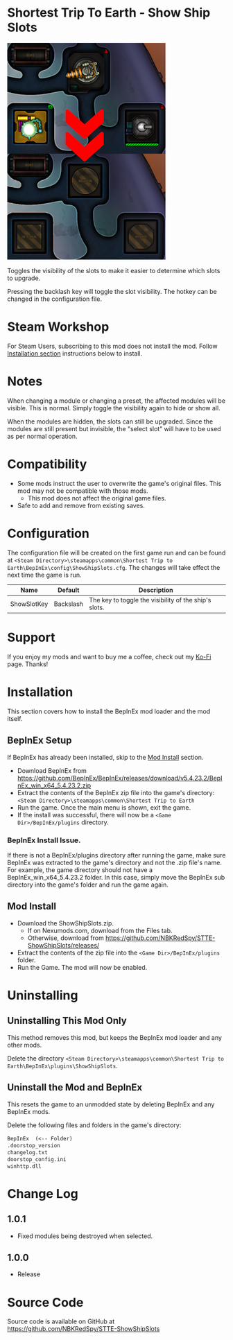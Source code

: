 # Shortest Trip To Earth - Show Ship Slots

![thumbnail icon](media/thumbnail.png)

Toggles the visibility of the slots to make it easier to determine which slots to upgrade. 

Pressing the backlash key will toggle the slot visibility.
The hotkey can be changed in the configuration file.

# Steam Workshop
For Steam Users, subscribing to this mod does not install the mod.
Follow [Installation section](#installation) instructions below to install.

# Notes
When changing a module or changing a preset, the affected modules will be visible.  This is normal.  Simply toggle the visibility again to hide or show all.

When the modules are hidden, the slots can still be upgraded.  Since the modules are still present but invisible, the "select slot" will have to be used as per normal operation.

# Compatibility
* Some mods instruct the user to overwrite the game's original files.  This mod may not be compatible with those mods.
    * This mod does not affect the original game files.
* Safe to add and remove from existing saves.

# Configuration
The configuration file will be created on the first game run and can be found at `<Steam Directory>\steamapps\common\Shortest Trip to Earth\BepInEx\config\ShowShipSlots.cfg`.  The changes will take effect the next time the game is run.

|Name|Default|Description|
|--|--|--|
|ShowSlotKey|Backslash|The key to toggle the visibility of the ship's slots.|

# Support
If you enjoy my mods and want to buy me a coffee, check out my [Ko-Fi](https://ko-fi.com/nbkredspy71915) page.
Thanks!

# Installation 

This section covers how to install the BepInEx mod loader and the mod itself.

## BepInEx Setup
If BepInEx has already been installed, skip to the [Mod Install](#mod-install) section.

* Download BepInEx from https://github.com/BepInEx/BepInEx/releases/download/v5.4.23.2/BepInEx_win_x64_5.4.23.2.zip
* Extract the contents of the BepInEx zip file into the game's directory:
```<Steam Directory>\steamapps\common\Shortest Trip to Earth```
* Run the game.  Once the main menu is shown, exit the game.  
* If the install was successful, there will now be a ```<Game Dir>/BepInEx/plugins``` directory.

### BepInEx Install Issue.
If there is not a BepInEx/plugins directory after running the game, make sure BepInEx was extracted to the game's directory and not the .zip file's name.
For example, the game directory should not have a BepInEx_win_x64_5.4.23.2 folder.  In this case, simply move the BepInEx sub directory into the game's folder and run the game again.

## Mod Install
* Download the ShowShipSlots.zip.  
    * If on Nexumods.com, download from the Files tab.
    * Otherwise, download from https://github.com/NBKRedSpy/STTE-ShowShipSlots/releases/
* Extract the contents of the zip file into the ```<Game Dir>/BepInEx/plugins``` folder.
* Run the Game.  The mod will now be enabled.

# Uninstalling

## Uninstalling This Mod Only

This method removes this mod, but keeps the BepInEx mod loader and any other mods.

Delete the directory ```<Steam Directory>\steamapps\common\Shortest Trip to Earth\BepInEx\plugins\ShowShipSlots```.

## Uninstall the Mod and BepInEx
This resets the game to an unmodded state by deleting BepInEx and any BepInEx mods.

Delete the following files and folders in the game's directory:
```
BepInEx  (<-- Folder)
.doorstop_version
changelog.txt
doorstop_config.ini
winhttp.dll
```

# Change Log 

## 1.0.1
* Fixed modules being destroyed when selected.

## 1.0.0
* Release

# Source Code
Source code is available on GitHub at https://github.com/NBKRedSpy/STTE-ShowShipSlots
